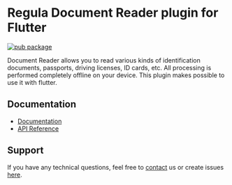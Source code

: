 # Regula Document Reader plugin for Flutter
<?code-excerpt path-base="example/lib"?>

[![pub package](https://img.shields.io/pub/v/flutter_document_reader_api.svg)](https://pub.dev/packages/flutter_document_reader_api)

Document Reader allows you to read various kinds of identification documents, passports, driving licenses, ID cards, etc. All processing is performed completely offline on your device. This plugin makes possible to use it with flutter.

## Documentation
* [Documentation](https://docs.regulaforensics.com/develop/doc-reader-sdk/mobile)
* [API Reference](https://pub.dev/documentation/flutter_document_reader_api)

## Support
If you have any technical questions, feel free to [contact](mailto:support@regulaforensics.com) us or create issues [here](https://github.com/regulaforensics/DocumentReader-Flutter/issues).
